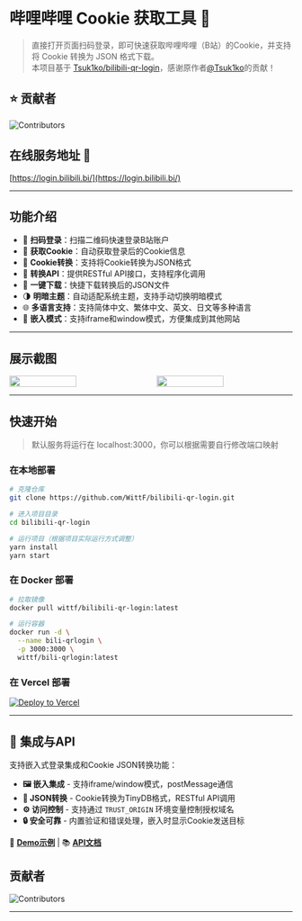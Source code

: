 # 哔哩哔哩 Cookie 获取工具 🍪

> 直接打开页面扫码登录，即可快速获取哔哩哔哩（B站）的Cookie，并支持将 Cookie 转换为 JSON 格式下载。<br>
> 本项目基于 [Tsuk1ko/bilibili-qr-login](https://github.com/Tsuk1ko/bilibili-qr-login)，感谢原作者[@Tsuk1ko](https://github.com/Tsuk1ko/)的贡献！
> 
## ⭐ 贡献者 

![Contributors](https://contrib.rocks/image?repo=WittF/bilibili-qr-login)

## 在线服务地址 🚀

[https://login.bilibili.bi/](https://login.bilibili.bi/)

---

## 功能介绍

- 🎯 **扫码登录**：扫描二维码快速登录B站账户
- 🍪 **获取Cookie**：自动获取登录后的Cookie信息
- 🔄 **Cookie转换**：支持将Cookie转换为JSON格式
- 📡 **转换API**：提供RESTful API接口，支持程序化调用
- 💾 **一键下载**：快捷下载转换后的JSON文件
- 🌗 **明暗主题**：自动适配系统主题，支持手动切换明暗模式
- 🌐 **多语言支持**：支持简体中文、繁体中文、英文、日文等多种语言
- 🔗 **嵌入模式**：支持iframe和window模式，方便集成到其他网站

---

## 展示截图

<div style="display: flex; justify-content: center; gap: 20px;">
  <img src="https://github.com/user-attachments/assets/6557a39a-6190-4960-bc6b-b9a691e65851" width="49%" />
  <img src="https://github.com/user-attachments/assets/ecc415ff-dd7a-4e06-98b3-62414127a9de" width="49%" />
</div>

---

## 快速开始

> 默认服务将运行在 localhost:3000，你可以根据需要自行修改端口映射

### 在本地部署

```bash
# 克隆仓库
git clone https://github.com/WittF/bilibili-qr-login.git

# 进入项目目录
cd bilibili-qr-login

# 运行项目（根据项目实际运行方式调整）
yarn install
yarn start
```

### 在 Docker 部署

```bash
# 拉取镜像
docker pull wittf/bilibili-qr-login:latest

# 运行容器
docker run -d \
  --name bili-qrlogin \
  -p 3000:3000 \
  wittf/bili-qrlogin:latest
```

### 在 Vercel 部署

[![Deploy to Vercel](https://vercel.com/button)](https://vercel.com/new/clone?repository-url=https://github.com/WittF/bilibili-qr-login)

---

## 🔌 集成与API

支持嵌入式登录集成和Cookie JSON转换功能：

- **🖼️ 嵌入集成** - 支持iframe/window模式，postMessage通信
- **🔄 JSON转换** - Cookie转换为TinyDB格式，RESTful API调用
- **⚙️ 访问控制** - 支持通过 `TRUST_ORIGIN` 环境变量控制授权域名
- **🔒 安全可靠** - 内置验证和错误处理，嵌入时显示Cookie发送目标

📖 **[Demo示例](./demo/example.html)** | 📚 **[API文档](./demo/API.md)**

## 贡献者 

![Contributors](https://contrib.rocks/image?repo=WittF/bilibili-qr-login)

---
